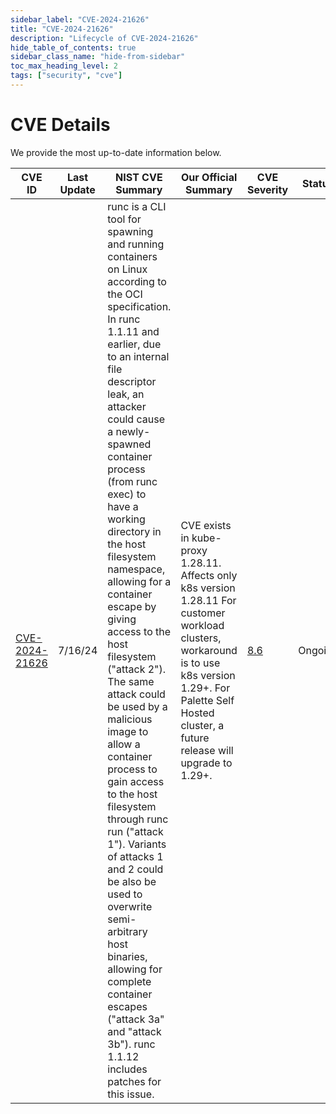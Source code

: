 ```yaml
---
sidebar_label: "CVE-2024-21626"
title: "CVE-2024-21626"
description: "Lifecycle of CVE-2024-21626"
hide_table_of_contents: true
sidebar_class_name: "hide-from-sidebar"
toc_max_heading_level: 2
tags: ["security", "cve"]
---
```


# CVE Details

We provide the most up-to-date information below.

| CVE ID                                                            | Last Update | NIST CVE Summary                                                                                                                                                                                                                                                                                                                                                                                                                                                                                                                                                                                                                                                                                                                                                              | Our Official Summary                                                                                                                                                                                                | CVE Severity                                           | Status  |
| ----------------------------------------------------------------- | ----------- | ----------------------------------------------------------------------------------------------------------------------------------------------------------------------------------------------------------------------------------------------------------------------------------------------------------------------------------------------------------------------------------------------------------------------------------------------------------------------------------------------------------------------------------------------------------------------------------------------------------------------------------------------------------------------------------------------------------------------------------------------------------------------------- | ------------------------------------------------------------------------------------------------------------------------------------------------------------------------------------------------------------------- | ------------------------------------------------------ | ------- |
| [CVE-2024-21626](https://nvd.nist.gov/vuln/detail/CVE-2024-21626) | 7/16/24     | runc is a CLI tool for spawning and running containers on Linux according to the OCI specification. In runc 1.1.11 and earlier, due to an internal file descriptor leak, an attacker could cause a newly-spawned container process (from runc exec) to have a working directory in the host filesystem namespace, allowing for a container escape by giving access to the host filesystem ("attack 2"). The same attack could be used by a malicious image to allow a container process to gain access to the host filesystem through runc run ("attack 1"). Variants of attacks 1 and 2 could be also be used to overwrite semi-arbitrary host binaries, allowing for complete container escapes ("attack 3a" and "attack 3b"). runc 1.1.12 includes patches for this issue. | CVE exists in kube-proxy 1.28.11. Affects only k8s version 1.28.11 For customer workload clusters, workaround is to use k8s version 1.29+. For Palette Self Hosted cluster, a future release will upgrade to 1.29+. | [8.6](https://nvd.nist.gov/vuln/detail/CVE-2024-21626) | Ongoing |
